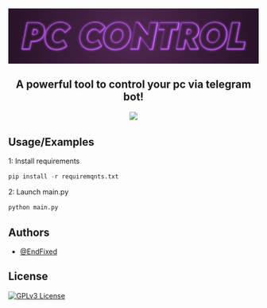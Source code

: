 <h1 align="center">
    <img align="center" src="https://github.com/EndFixed/PC-Control/blob/main/main-logo.png">
</h1>
<h2 align="center">
    A powerful tool to control your pc via telegram bot!
</h2>
<p align= "center">
   <kbd>
   </kbd>
        <img src="https://repobeats.axiom.co/api/embed/ce9d46594fffde4af578875f893a85244d0c2478.svg">
</p>

## Usage/Examples
1: Install requirements
```python
pip install -r requiremqnts.txt
```


2: Launch main.py
```python
python main.py
```

## Authors
- [@EndFixed](https://www.github.com/EndFixed)

## License
[![GPLv3 License](https://img.shields.io/badge/License-GPL%20v3-red.svg?style=flat-square)](https://opensource.org/license/gpl-3-0/)
